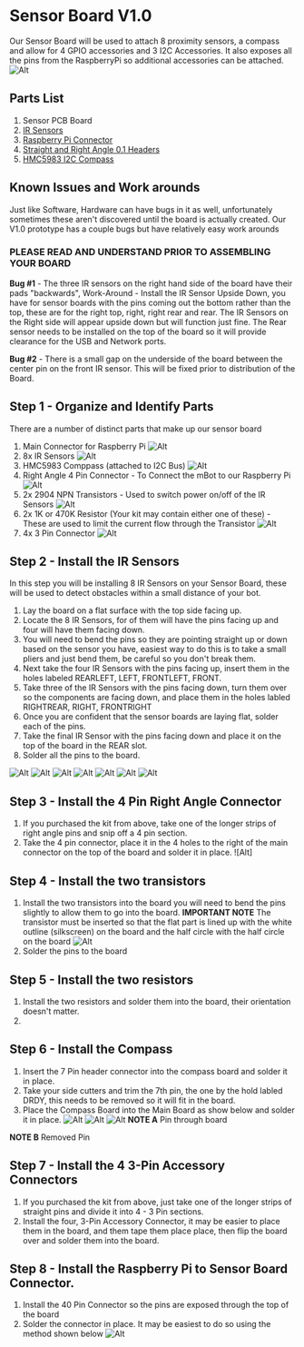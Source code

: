 # Sensor Board V1.0
Our Sensor Board will be used to attach 8 proximity sensors, a compass and allow for 4 GPIO accessories and 3 I2C Accessories.  It also exposes all the pins from the RaspberryPi so additional accessories can be attached.
![Alt](Documentation/SensorBoard/FrontView.jpg)

## Parts List
1) Sensor PCB Board
1) [IR Sensors](https://www.amazon.com/gp/product/B01I57HIJ0/ref=oh_aui_detailpage_o05_s00?ie=UTF8&psc=1)
2) [Raspberry Pi Connector](https://www.amazon.com/gp/product/B01IRRCEBK/ref=oh_aui_detailpage_o04_s00?ie=UTF8&psc=1)
4) [Straight and Right Angle 0.1 Headers](https://www.amazon.com/VAPKER-Headers-Connector-Housing-Connectors/dp/B01FWAV61O/ref=sr_1_7?s=electronics&ie=UTF8&qid=1491391221&sr=1-7&keywords=0.1+inch+header+pins)
5) [HMC5983 I2C Compass](https://www.amazon.com/UCTRONICS-HMC5983-Temperature-Compensation-3-Axial/dp/B01DILCSP2/ref=sr_1_1?s=electronics&ie=UTF8&qid=1491391265&sr=1-1&keywords=HMC5983)  

## Known Issues and Work arounds
Just like Software, Hardware can have bugs in it as well, unfortunately sometimes these aren't discovered until the board is actually created.  Our V1.0 prototype has a couple bugs but have relatively easy work arounds

### PLEASE READ AND UNDERSTAND PRIOR TO ASSEMBLING YOUR BOARD
**Bug #1** - The three IR sensors on the right hand side of the board have their pads "backwards", Work-Around - Install the IR Sensor Upside Down, you have for sensor boards with the pins coming out the bottom rather than the top, these are for the right top, right, right rear and rear.   The IR Sensors on the Right side will appear upside down but will function just fine.  The Rear sensor needs to be installed on the top of the board so it will provide clearance for the USB and Network ports.

**Bug #2** - There is a small gap on the underside of the board between the center pin on the front IR sensor.  This will be fixed prior to distribution of the Board.


## Step 1 - Organize and Identify Parts
There are a number of distinct parts that make up our sensor board
1) Main Connector for Raspberry Pi
![Alt](Documentation/SensorBoard/RaspPiConnector.jpg)
2) 8x IR Sensors
![Alt](Documentation/SensorBoard/IRSensor.jpg)
3) HMC5983 Comppass (attached to I2C Bus)
![Alt](Documentation/SensorBoard/Compass.jpg)
4) Right Angle 4 Pin Connector - To Connect the mBot to our Raspberry Pi
![Alt](Documentation/SensorBoard/4PinConnector.png)
5) 2x 2904 NPN Transistors - Used to switch power on/off of the IR Sensors
![Alt](Documentation/SensorBoard/Transistor.jpg)
6) 2x 1K or 470K Resistor (Your kit may contain either one of these) - These are used to limit the current flow through the Transistor
![Alt](Documentation/SensorBoard/Resistor.jpg)
7) 4x 3 Pin Connector
![Alt](Documentation/SensorBoard/3PinConnector.jpg)

## Step 2 - Install the IR Sensors
In this step you will be installing 8 IR Sensors on your Sensor Board, these will be used to detect obstacles within a small distance of your bot.

1. Lay the board on a flat surface with the top side facing up.
1. Locate the 8 IR Sensors, for of them will have the pins facing up and four will have them facing down.
1. You will need to bend the pins so they are pointing straight up or down based on the sensor you have, easiest way to do this is to take a small pliers and just bend them, be careful so you don't break them. 
1. Next take the four IR Sensors with the pins facing up, insert them in the holes labeled REARLEFT, LEFT, FRONTLEFT, FRONT.
1. Take three of the IR Sensors with the pins facing down, turn them over so the components are facing down, and place them in the holes labled RIGHTREAR, RIGHT, FRONTRIGHT
1. Once you are confident that the sensor boards are laying flat, solder each of the pins.
1. Take the final IR Sensor with the pins facing down and place it on the top of the board in the REAR slot.
1. Solder all the pins to the board.

![Alt](Documentation/SensorBoard/BentPinPliers.jpg)
![Alt](Documentation/SensorBoard/IRSensorBentPin.jpg)
![Alt](Documentation/SensorBoard/InsertSensor.jpg)
![Alt](Documentation/SensorBoard/InsertLeftFront.jpg)
![Alt](Documentation/SensorBoard/RightSensors.jpg)
![Alt](Documentation/SensorBoard/InsertRearSensor.jpg)
![Alt](Documentation/SensorBoard/IRSensorSoldered.jpg)

## Step 3 - Install the 4 Pin Right Angle Connector
1. If you purchased the kit from above, take one of the longer strips of right angle pins and snip off a 4 pin section.
2. Take the 4 pin connector, place it in the 4 holes to the right of the main connector on the top of the board and solder it in place.
![Alt]

## Step 4 - Install the two transistors
1. Install the two transistors into the board you will need to bend the pins slightly to allow them to go into the board.
**IMPORTANT NOTE** The transistor must be inserted so that the flat part is lined up with the white outline (silkscreen) on the board and the half circle with the half circle on the board
![Alt](Documentation/SensorBoard/InsertTransistor.png)
2. Solder the pins to the board

## Step 5 - Install the two resistors
1. Install the two resistors and solder them into the board, their orientation doesn't matter.
2. 

## Step 6 - Install the Compass
1. Insert the 7 Pin header connector into the compass board and solder it in place.
2. Take your side cutters and trim the 7th pin, the one by the hold labled DRDY, this needs to be removed so it will fit in the board.
3. Place the Compass Board into the Main Board as show below and solder it in place.
![Alt](Documentation/SensorBoard/CompassPins.jpg)
![Alt](Documentation/SensorBoard/AddCompass.jpg)
![Alt](Documentation/SensorBoard/CompassDetails.jpg)
**NOTE A** Pin through board

**NOTE B** Removed Pin


## Step 7 - Install the 4 3-Pin Accessory Connectors
1. If you purchased the kit from above, just take one of the longer strips of straight pins and divide it into 4 - 3 Pin sections. 
2. Install the four, 3-Pin Accessory Connector, it may be easier to place them in the board, and them tape them place place, then flip the board over and solder them into the board.


## Step 8 - Install the Raspberry Pi to Sensor Board Connector.
1.  Install the 40 Pin Connector so the pins are exposed through the top of the board
2.  Solder the connector in place.  It may be easiest to do so using the method shown below
![Alt](Documentation/SensorBoard/SolderingPins.jpg)